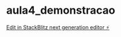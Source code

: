 # aula4_demonstracao

[Edit in StackBlitz next generation editor ⚡️](https://stackblitz.com/~/github.com/RaulSouzaIesb/aula4_demonstracao)